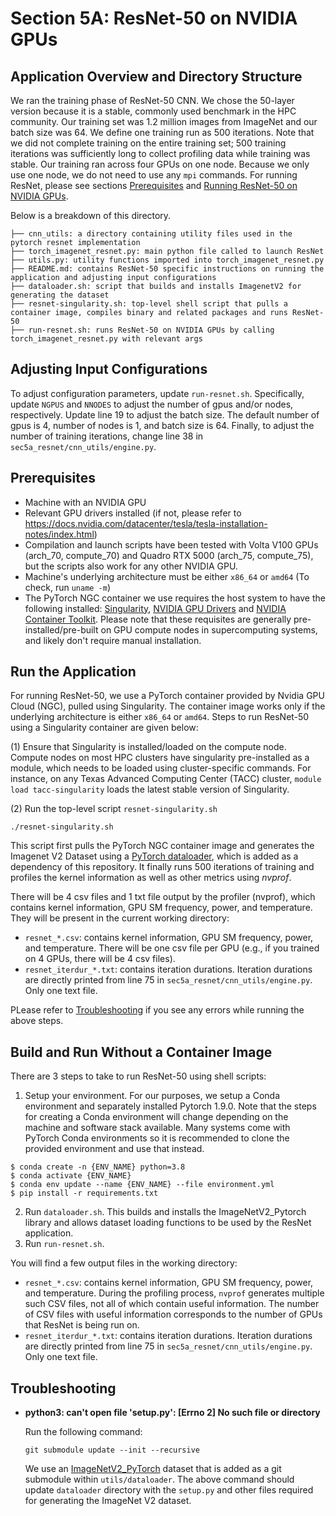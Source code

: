 # Section 5A: ResNet-50 on NVIDIA GPUs

## Application Overview and Directory Structure
We ran the training phase of ResNet-50 CNN. We chose the 50-layer version because it is a stable, commonly used benchmark in the HPC community. Our training set was 1.2 million images from ImageNet and our batch size was 64. We define one training run as 500 iterations. Note that we did not complete training on the entire training set; 500 training iterations was sufficiently long to collect profiling data while training was stable. Our training ran across four GPUs on one node. Because we only use one node, we do not need to use any `mpi` commands. 
For running ResNet, please see sections [Prerequisites](#prerequisites) and [Running ResNet-50 on NVIDIA GPUs](#run-the-application).

Below is a breakdown of this directory. 
```
├── cnn_utils: a directory containing utility files used in the pytorch resnet implementation
├── torch_imagenet_resnet.py: main python file called to launch ResNet
├── utils.py: utility functions imported into torch_imagenet_resnet.py
├── README.md: contains ResNet-50 specific instructions on running the application and adjusting input configurations
├── dataloader.sh: script that builds and installs ImagenetV2 for generating the dataset
├── resnet-singularity.sh: top-level shell script that pulls a container image, compiles binary and related packages and runs ResNet-50
├── run-resnet.sh: runs ResNet-50 on NVIDIA GPUs by calling torch_imagenet_resnet.py with relevant args
```

## Adjusting Input Configurations
To adjust configuration parameters, update `run-resnet.sh`. Specifically, update `NGPUS` and `NNODES` to adjust the number of gpus and/or nodes, respectively. Update line 19 to adjust the batch size. The default number of gpus is 4, number of nodes is 1, and batch size is 64. Finally, to adjust the number of training iterations, change line 38 in `sec5a_resnet/cnn_utils/engine.py`.

## Prerequisites
* Machine with an NVIDIA GPU
* Relevant GPU drivers installed (if not, please refer to https://docs.nvidia.com/datacenter/tesla/tesla-installation-notes/index.html)
* Compilation and launch scripts have been tested with Volta V100 GPUs (arch_70, compute_70) and Quadro RTX 5000 (arch_75, compute_75), but the scripts also work for any other NVIDIA GPU.
* Machine's underlying architecture must be either `x86_64` or `amd64` (To check, run `uname -m`)
* The PyTorch NGC container we use requires the host system to have the following installed: [Singularity](https://docs.sylabs.io/guides/3.0/user-guide/installation.html), [NVIDIA GPU Drivers](https://docs.nvidia.com/datacenter/tesla/tesla-installation-notes/index.html) and [NVIDIA Container Toolkit](https://docs.nvidia.com/datacenter/cloud-native/container-toolkit/install-guide.html). Please note that these requisites are generally pre-installed/pre-built on GPU compute nodes in supercomputing systems, and likely don't require manual installation.

## Run the Application
For running ResNet-50, we use a PyTorch container provided by Nvidia GPU Cloud (NGC), pulled using Singularity. The container image works only if the underlying architecture is either `x86_64` or `amd64`. Steps to run ResNet-50 using a Singularity container are given below: 

(1) Ensure that Singularity is installed/loaded on the compute node. Compute nodes on most HPC clusters have singularity pre-installed as a module, which needs to be loaded using cluster-specific commands. For instance, on any Texas Advanced Computing Center (TACC) cluster, `module load tacc-singularity` loads the latest stable version of Singularity. 

(2) Run the top-level script `resnet-singularity.sh`
```
./resnet-singularity.sh
```

This script first pulls the PyTorch NGC container image and generates the Imagenet V2 Dataset using a [PyTorch dataloader](https://github.com/modestyachts/ImageNetV2_pytorch), which is added as a dependency of this repository. It finally runs 500 iterations of training and profiles the kernel information as well as other metrics using _nvprof_.  

There will be 4 csv files and 1 txt file output by the profiler (nvprof), which contains kernel information, GPU SM frequency, power, and temperature. They will be present in the current working directory:
  - `resnet_*.csv`: contains kernel information, GPU SM frequency, power, and temperature. There will be one csv file per GPU (e.g., if you trained on 4 GPUs, there will be 4 csv files).
  - `resnet_iterdur_*.txt`: contains iteration durations. Iteration durations are directly printed from line 75 in `sec5a_resnet/cnn_utils/engine.py`. Only one text file. 

PLease refer to [Troubleshooting](#troubleshooting) if you see any errors while running the above steps. 

## Build and Run Without a Container Image
There are 3 steps to take to run ResNet-50 using shell scripts:
1. Setup your environment. For our purposes, we setup a Conda environment and separately installed Pytorch 1.9.0. Note that the steps for creating a Conda environment will change depending on the machine and software stack available. Many systems come with PyTorch Conda environments so it is recommended to clone the provided environment and use that instead.
```
$ conda create -n {ENV_NAME} python=3.8
$ conda activate {ENV_NAME}
$ conda env update --name {ENV_NAME} --file environment.yml
$ pip install -r requirements.txt
```
2. Run `dataloader.sh`. This builds and installs the ImageNetV2_Pytorch library and allows dataset loading functions to be used by the ResNet application. 
3. Run `run-resnet.sh`. 

You will find a few output files in the working directory:
  - `resnet_*.csv`: contains kernel information, GPU SM frequency, power, and temperature. During the profiling process, `nvprof` generates multiple such CSV files, not all of which contain useful information. The number of CSV files with useful information corresponds to the number of GPUs that ResNet is being run on.  
  - `resnet_iterdur_*.txt`: contains iteration durations. Iteration durations are directly printed from line 75 in `sec5a_resnet/cnn_utils/engine.py`. Only one text file. 

## Troubleshooting
* __python3: can't open file 'setup.py': [Errno 2] No such file or directory__
  
  Run the following command:
  ```
  git submodule update --init --recursive
  ```
  We use an [ImageNetV2_PyTorch](https://github.com/modestyachts/ImageNetV2_pytorch) dataset that is added as a git submodule within `utils/dataloader`. The above command should update `dataloader` directory with the `setup.py` and other files required for generating the ImageNet V2 dataset. 


